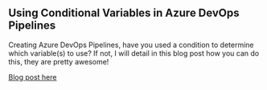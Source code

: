 ## Using Conditional Variables in Azure DevOps Pipelines

Creating Azure DevOps Pipelines, have you used a condition to determine which variable(s) to use? If not, I will detail in this blog post how you can do this, they are pretty awesome!

[Blog post here](https://thomasthornton.cloud/2021/08/04/using-conditional-variables-in-azure-devops-pipelines)
